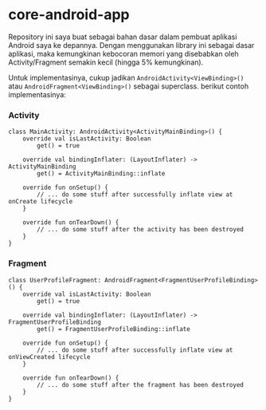 # core-android-app
Repository ini saya buat sebagai bahan dasar dalam pembuat aplikasi Android saya ke depannya. Dengan menggunakan library ini sebagai dasar aplikasi, maka kemungkinan kebocoran memori yang disebabkan oleh Activity/Fragment semakin kecil (hingga 5% kemungkinan).

Untuk implementasinya, cukup jadikan ```AndroidActivity<ViewBinding>()``` atau ```AndroidFragment<ViewBinding>()``` sebagai superclass. berikut contoh implementasinya:

### Activity
```
class MainActivity: AndroidActivity<ActivityMainBinding>() {
    override val isLastActivity: Boolean
        get() = true

    override val bindingInflater: (LayoutInflater) -> ActivityMainBinding
        get() = ActivityMainBinding::inflate
        
    override fun onSetup() {
        // ... do some stuff after successfully inflate view at onCreate lifecycle
    }
    
    override fun onTearDown() {
        // ... do some stuff after the activity has been destroyed
    }
}
```
### Fragment
```
class UserProfileFragment: AndroidFragment<FragmentUserProfileBinding>() {
    override val isLastActivity: Boolean
        get() = true

    override val bindingInflater: (LayoutInflater) -> FragmentUserProfileBinding
        get() = FragmentUserProfileBinding::inflate
        
    override fun onSetup() {
        // ... do some stuff after successfully inflate view at onViewCreated lifecycle
    }
    
    override fun onTearDown() {
        // ... do some stuff after the fragment has been destroyed
    }
}
```
